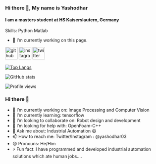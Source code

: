 ### Hi there 👋, My name is Yashodhar
#### I am a masters student at HS Kaiserslautern, Germany

Skills: Python Matlab 

- 🔭 I’m currently working on this page. 


[<img src='https://cdn.jsdelivr.net/npm/simple-icons@3.0.1/icons/github.svg' alt='github' height='40'>](https://github.com/4rchB1sh0p)  [<img src='https://cdn.jsdelivr.net/npm/simple-icons@3.0.1/icons/instagram.svg' alt='instagram' height='40'>](https://www.instagram.com/@yashodhar03/)  [<img src='https://cdn.jsdelivr.net/npm/simple-icons@3.0.1/icons/twitter.svg' alt='twitter' height='40'>](https://twitter.com/@yashodhar03)  

[![Top Langs](https://github-readme-stats.vercel.app/api/top-langs/?username=4rchB1sh0p)](https://github.com/anuraghazra/github-readme-stats)

![GitHub stats](https://github-readme-stats.vercel.app/api?username=4rchB1sh0p&show_icons=true)  

![Profile views](https://gpvc.arturio.dev/4rchB1sh0p)  
### Hi there 👋


- 🔭 I’m currently working on: Image Processing and Computer Vision
- 🌱 I’m currently learning: tensorflow
- 👯 I’m looking to collaborate on: Robot design and development
- 🤔 I’m looking for help with: OpenFoam-C++
- 💬 Ask me about: Industrial Automation 😄
- 📫 How to reach me: Twitter/Instagram : @yashodhar03
- 😄 Pronouns: He/Him
- ⚡ Fun fact: I have programmed and developed industrial automation solutions which ate human jobs....
